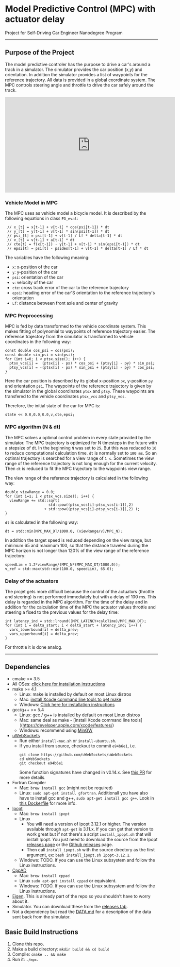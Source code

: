 # Model Predictive Control (MPC) with actuator delay
Project for Self-Driving Car Engineer Nanodegree Program 

---

## Purpose of the Project 
The model predictive controler has the purpose to drive a car's around a track
in a simulator. The simulator provides the car position (x,y) and orientation.
In addition the simulator provides a list of waypoints for the reference trajectory.
All data is provided in a global coordinate system.
The MPC controls steering angle and throttle to drive the car safely around the
track.

<p align="center">
<iframe width="560" height="315" src="https://www.youtube.com/embed/QcmNCa6CQHM" frameborder="0" allowfullscreen></iframe>
</p>

### Vehicle Model in MPC
The MPC uses as vehicle model a bicycle model. It is described by the following 
equations in class `FG_eval`:

```
 // x_[t] = x[t-1] + v[t-1] * cos(psi[t-1]) * dt 
 // y_[t] = y[t-1] + v[t-1] * sin(psi[t-1]) * dt 
 // psi_[t] = psi[t-1] + v[t-1] / Lf * delta[t-1] * dt 
 // v_[t] = v[t-1] + a[t-1] * dt 
 // cte[t] = f(x[t-1]) - y[t-1] + v[t-1] * sin(epsi[t-1]) * dt 
 // epsi[t] = psi[t] - psides[t-1] + v[t-1] * delta[t-1] / Lf * dt 
```

The variables have the following meaning:

* `x`: x-position of the car
* `y`: y-position of the car
* `psi`: orientation of the car
* `v`: velocity of the car
* `cte`: cross track error of the car to the reference trajectory
* `epsi`: heading error of the car'S orientation to the reference trajectory's orientation 
* `Lf`: distance between front axle and center of gravity
 
### MPC Preprocessing
MPC is fed by data transformed to the vehicle coordinate system. This makes
fitting of polynomial to waypoints of reference trajectory easier.
The reference trajectory from the simulator is transformed to vehicle coordinates
in the following way:

```
const double cos_psi = cos(psi);
const double sin_psi = sin(psi);
for (int i=0; i < ptsx.size(); i++) {
  ptsx_vcs[i] =  (ptsx[i] - px) * cos_psi + (ptsy[i] - py) * sin_psi;
  ptsy_vcs[i] = -(ptsx[i] - px) * sin_psi + (ptsy[i] - py) * cos_psi;
}
``` 

Here the car position is described by its global x-position `px`, y-position `py` 
and orientation `psi`. The waypoints of the reference trajectory is given by the 
simulator in the global coordinates `ptsx` and `ptsy`. These waypoints are transfered
to the vehicle coordinates `ptsx_vcs` and `ptsy_vcs`.


Therefore, the initial state of the car for MPC is:

```
state << 0.0,0.0,0.0,v,cte,epsi;
```

### MPC algorithm (N & dt)
The MPC solves a optimal control problem in every state provided by the simulator.
The MPC trajectory is optimized for N timesteps in the future with a stepsize of dt.
In the beginning `N` was set to `25`. But this was reduced to `10` to reduce computational 
calculation time. `dt` is normally set to `100 ms`. So an optimal trajectory is 
searched for a view range of `1 s`. Sometimes the view range of the reference trajectory
is not long enough for the current velocity. Then `dt` is reduced to fit the MPC 
trajectory to the waypoints view range.

The view range of the reference trajectory is calculated in the following way:

```
double viewRange = 0.0;
for (int i=1; i < ptsx_vcs.size(); i++) {
  viewRange += std::sqrt(
                    std::pow((ptsx_vcs[i]-ptsx_vcs[i-1]),2)
                  + std::pow((ptsy_vcs[i]-ptsy_vcs[i-1]),2) );
}
```

`dt` is calculated in the following way:

```
dt = std::min(MPC_MAX_DT/1000.0, (viewRange/v)/MPC_N);
```

In addition the target speed is reduced depending on the view range, but minimum 65 and maximum 100, 
so that the distance traveled during the MPC horizon is not longer than 120% of 
the view range of the reference trajectory:

```
speedLim = 1.2*viewRange/(MPC_N*(MPC_MAX_DT/1000.0));
v_ref = std::max(std::min(100.0, speedLim), 65.0);
```

### Delay of the actuators
The projet gets more difficult because the control of the actuators (throttle and 
steering) is not performed immediately but with a delay of 100 ms. 
This delay is regarded in the MPC algorithm. For the time of the delay and in addition 
for the calculation time of the MPC the actuator values throttle and steering 
a fixed to the previous values for the delay time:

```
int latency_ind = std::lround((MPC_LATENCY+calcTime)/MPC_MAX_DT);
for (int i = delta_start; i < delta_start + latency_ind; i++) {
  vars_lowerbound[i] = delta_prev;
  vars_upperbound[i] = delta_prev;
}
```

For throttle it is done analog.

---

## Dependencies

* cmake >= 3.5
 * All OSes: [click here for installation instructions](https://cmake.org/install/)
* make >= 4.1
  * Linux: make is installed by default on most Linux distros
  * Mac: [install Xcode command line tools to get make](https://developer.apple.com/xcode/features/)
  * Windows: [Click here for installation instructions](http://gnuwin32.sourceforge.net/packages/make.htm)
* gcc/g++ >= 5.4
  * Linux: gcc / g++ is installed by default on most Linux distros
  * Mac: same deal as make - [install Xcode command line tools]((https://developer.apple.com/xcode/features/)
  * Windows: recommend using [MinGW](http://www.mingw.org/)
* [uWebSockets](https://github.com/uWebSockets/uWebSockets)
  * Run either `install-mac.sh` or `install-ubuntu.sh`.
  * If you install from source, checkout to commit `e94b6e1`, i.e.
    ```
    git clone https://github.com/uWebSockets/uWebSockets 
    cd uWebSockets
    git checkout e94b6e1
    ```
    Some function signatures have changed in v0.14.x. See [this PR](https://github.com/udacity/CarND-MPC-Project/pull/3) for more details.
* Fortran Compiler
  * Mac: `brew install gcc` (might not be required)
  * Linux: `sudo apt-get install gfortran`. Additionall you have also have to install gcc and g++, `sudo apt-get install gcc g++`. Look in [this Dockerfile](https://github.com/udacity/CarND-MPC-Quizzes/blob/master/Dockerfile) for more info.
* [Ipopt](https://projects.coin-or.org/Ipopt)
  * Mac: `brew install ipopt`
  * Linux
    * You will need a version of Ipopt 3.12.1 or higher. The version available through `apt-get` is 3.11.x. If you can get that version to work great but if not there's a script `install_ipopt.sh` that will install Ipopt. You just need to download the source from the Ipopt [releases page](https://www.coin-or.org/download/source/Ipopt/) or the [Github releases](https://github.com/coin-or/Ipopt/releases) page.
    * Then call `install_ipopt.sh` with the source directory as the first argument, ex: `bash install_ipopt.sh Ipopt-3.12.1`. 
  * Windows: TODO. If you can use the Linux subsystem and follow the Linux instructions.
* [CppAD](https://www.coin-or.org/CppAD/)
  * Mac: `brew install cppad`
  * Linux `sudo apt-get install cppad` or equivalent.
  * Windows: TODO. If you can use the Linux subsystem and follow the Linux instructions.
* [Eigen](http://eigen.tuxfamily.org/index.php?title=Main_Page). This is already part of the repo so you shouldn't have to worry about it.
* Simulator. You can download these from the [releases tab](https://github.com/udacity/self-driving-car-sim/releases).
* Not a dependency but read the [DATA.md](./DATA.md) for a description of the data sent back from the simulator.


## Basic Build Instructions


1. Clone this repo.
2. Make a build directory: `mkdir build && cd build`
3. Compile: `cmake .. && make`
4. Run it: `./mpc`.

